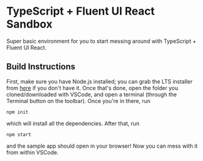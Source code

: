 # TypeScript + Fluent UI React Sandbox
Super basic environment for you to start messing around with TypeScript + Fluent UI React.
## Build Instructions
First, make sure you have Node.js installed; you can grab the LTS installer from [here](https://nodejs.org/en/download/) if you don't have it.
Once that's done, open the folder you cloned/downloaded with VSCode, and open a terminal (through the Terminal button on the toolbar).
Once you're in there, run
```
npm init
```
which will install all the dependencies.
After that, run
```
npm start
```
and the sample app should open in your browser! Now you can mess with it from within VSCode.
